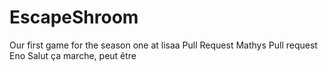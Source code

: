 # EscapeShroom
Our first game for the season one at lisaa
Pull Request Mathys
Pull request Eno
Salut ça marche, peut être

